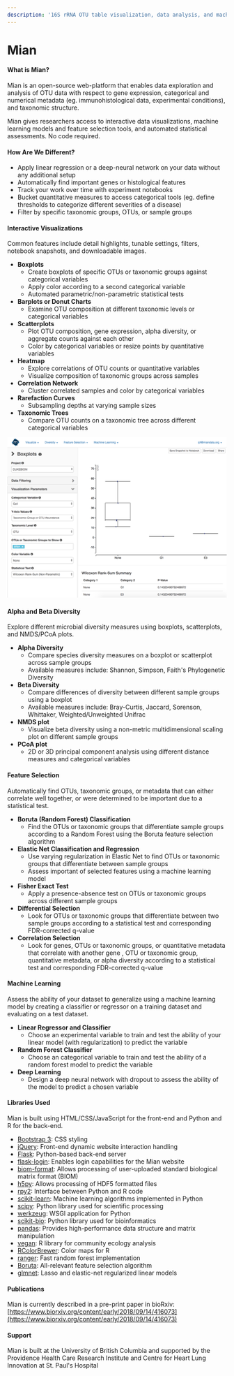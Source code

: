 ```yaml
---
description: '16S rRNA OTU table visualization, data analysis, and machine learning'
---
```


# Mian

#### What is Mian?

Mian is an open-source web-platform that enables data exploration and analysis of OTU data with respect to gene expression, categorical and numerical metadata \(eg. immunohistological data, experimental conditions\), and taxonomic structure. 

Mian gives researchers access to interactive data visualizations, machine learning models and feature selection tools, and automated statistical assessments. No code required. 

#### How Are We Different?

* Apply linear regression or a deep-neural network on your data without any additional setup
* Automatically find important genes or histological features
* Track your work over time with experiment notebooks
* Bucket quantitative measures to access categorical tools \(eg. define thresholds to categorize different severities of a disease\)
* Filter by specific taxonomic groups, OTUs, or sample groups

#### Interactive Visualizations

Common features include detail highlights, tunable settings, filters, notebook snapshots, and downloadable images. 

* **Boxplots**
  * Create boxplots of specific OTUs or taxonomic groups against categorical variables
  * Apply color according to a second categorical variable
  * Automated parametric/non-parametric statistical tests
* **Barplots or Donut Charts**
  * Examine OTU composition at different taxonomic levels or categorical variables
* **Scatterplots**
  * Plot OTU composition, gene expression, alpha diversity, or aggregate counts against each other
  * Color by categorical variables or resize points by quantitative variables
* **Heatmap**
  * Explore correlations of OTU counts or quantitative variables
  * Visualize composition of taxonomic groups across samples
* **Correlation Network**
  * Cluster correlated samples and color by categorical variables
* **Rarefaction Curves**
  * Subsampling depths at varying sample sizes
* **Taxonomic Trees**
  * Compare OTU counts on a taxonomic tree across different categorical variables

![Boxplot visualization example with automated statistical test result](.gitbook/assets/boxplots.png)

#### Alpha and Beta Diversity

Explore different microbial diversity measures using boxplots, scatterplots, and NMDS/PCoA plots.

* **Alpha Diversity**
  * Compare species diversity measures on a boxplot or scatterplot across sample groups 
  * Available measures include: Shannon, Simpson, Faith's Phylogenetic Diversity
* **Beta Diversity**
  * Compare differences of diversity between different sample groups using a boxplot
  * Available measures include: Bray-Curtis, Jaccard, Sorenson, Whittaker, Weighted/Unweighted Unifrac
* **NMDS plot**
  * Visualize beta diversity using a non-metric multidimensional scaling plot on different sample groups
* **PCoA plot**
  * 2D or 3D principal component analysis using different distance measures and categorical variables

#### Feature Selection <a id="alpha-and-beta-diversity"></a>

Automatically find OTUs, taxonomic groups, or ‌metadata that can either correlate well together, or were determined to be important due to a statistical test.

* **Boruta \(Random Forest\) Classification**
  * Find the OTUs or taxonomic groups that differentiate sample groups according to a Random Forest using the Boruta feature selection algorithm
* **Elastic Net Classification and Regression**
  * Use varying regularization in Elastic Net to find OTUs or taxonomic groups that differentiate between sample groups
  * Assess important of selected features using a machine learning model
* **Fisher Exact Test**
  * Apply a presence-absence test on OTUs or taxonomic groups across different sample groups
* **Differential Selection**
  * Look for OTUs or taxonomic groups that differentiate between two sample groups according to a statistical test and corresponding FDR-corrected q-value
* **Correlation Selection**
  * Look for genes, OTUs or taxonomic groups, or quantitative metadata that correlate with another gene , OTU or taxonomic group, quantitative metadata, or alpha diversity according to a statistical test and corresponding FDR-corrected q-value

#### Machine Learning <a id="alpha-and-beta-diversity"></a>

Assess the ability of your dataset to generalize using a machine learning model by creating a classifier or regressor on a training dataset and evaluating on a test dataset.

* **Linear Regressor and Classifier**
  * Choose an experimental variable to train and test the ability of your linear model \(with regularization\) to predict the variable
* **Random Forest Classifier**
  * Choose an categorical variable to train and test the ability of a random forest model to predict the variable
* **Deep Learning**
  * Design a deep neural network with dropout to assess the ability of the model to predict a chosen variable

#### Libraries Used

Mian is built using HTML/CSS/JavaScript for the front-end and Python and R for the back-end.

* [Bootstrap 3](https://getbootstrap.com/docs/3.3/getting-started/): CSS styling    
* [jQuery](https://jquery.com/): Front-end dynamic website interaction handling    
* [Flask](http://flask.pocoo.org/): Python-based back-end server    
* [flask-login](https://github.com/maxcountryman/flask-login): Enables login capabilities for the Mian website    
* [biom-format](https://github.com/biocore/biom-format): Allows processing of user-uploaded standard biological matrix format \(BIOM\)     
* [h5py](https://github.com/h5py/h5py): Allows processing of HDF5 formatted files    
* [rpy2](https://rpy2.readthedocs.io/): Interface between Python and R code    
* [scikit-learn](https://scikit-learn.org/stable/): Machine learning algorithms implemented in Python    
* [scipy](https://www.scipy.org/): Python library used for scientific processing    
* [werkzeug](https://github.com/pallets/werkzeug): WSGI application for Python    
* [scikit-bio](http://scikit-bio.org/): Python library used for bioinformatics    
* [pandas](https://pandas.pydata.org/): Provides high-performance data structure and matrix manipulation    
* [vegan](https://cran.r-project.org/web/packages/vegan/vegan.pdf): R library for community ecology analysis     
* [RColorBrewer](https://www.rdocumentation.org/packages/RColorBrewer/versions/1.1-2/topics/RColorBrewer): Color maps for R    
* [ranger](https://cran.r-project.org/web/packages/ranger/ranger.pdf): Fast random forest implementation    
* [Boruta](https://cran.r-project.org/web/packages/Boruta/Boruta.pdf): All-relevant feature selection algorithm    
* [glmnet](https://cran.r-project.org/web/packages/glmnet/glmnet.pdf): Lasso and elastic-net regularized linear models    

#### Publications

Mian is currently described in a pre-print paper in bioRxiv: [https://www.biorxiv.org/content/early/2018/09/14/416073](https://www.biorxiv.org/content/early/2018/09/14/416073)

#### Support

Mian is built at the University of British Columbia and supported by the Providence Health Care Research Institute and Centre for Heart Lung Innovation at St. Paul's Hospital

